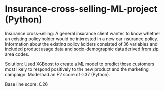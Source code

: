 # Insurance-cross-selling-ML-project (Python)

Insurance cross-selling: A general insurance client wanted to know whether an existing policy holder would be interested in a new
car insurance policy. Information about the existing policy holders consisted of 86 variables and included product usage data and
socio-demographic data derived from zip area codes.

Solution: Used XGBoost to create a ML model to predict those customers most likely to respond positively to the new product and
the marketing campaign. Model had an F2 score of 0.37 (Python).

Base line score: 0.26
